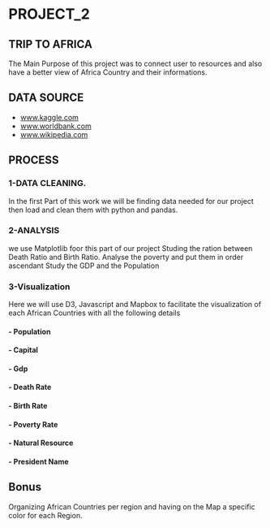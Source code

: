# PROJECT_2 

## TRIP TO AFRICA

The Main Purpose of this project was to connect user to resources and also have a better view of Africa Country and their informations.

## DATA SOURCE
- www.kaggle.com
- www.worldbank.com
- www.wikipedia.com

## PROCESS

### 1-DATA CLEANING.
  In the first Part of this work we will be finding data needed for our project then load and clean them with python and pandas.
  
### 2-ANALYSIS
  we use Matplotlib foor this part of our project
   Studing the ration between Death Ratio and Birth Ratio.
   Analyse the poverty and put them in order ascendant
   Study the GDP and the Population
 
 ### 3-Visualization
  Here we will use D3, Javascript and Mapbox to facilitate the visualization of each African Countries with all the following details
####          - Population
####          - Capital
####          - Gdp
####          - Death Rate
####          - Birth Rate
####          - Poverty Rate
####          - Natural Resource
####          - President Name
          
## Bonus
 Organizing African Countries per region and having on the Map a specific color for each Region.
 
 
